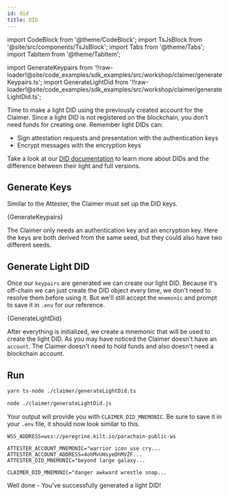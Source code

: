 ```yaml
---
id: did
title: DID
---
```


import CodeBlock from '@theme/CodeBlock';
import TsJsBlock from '@site/src/components/TsJsBlock';
import Tabs from '@theme/Tabs';
import TabItem from '@theme/TabItem';

import GenerateKeypairs from '!!raw-loader!@site/code_examples/sdk_examples/src/workshop/claimer/generateKeypairs.ts';
import GenerateLightDid from '!!raw-loader!@site/code_examples/sdk_examples/src/workshop/claimer/generateLightDid.ts';

Time to make a light DID using the previously created account for the <span className="label-role claimer">Claimer</span>.
Since a light DID is not registered on the blockchain, you don't need funds for creating one.
Remember light DIDs can:

- Sign attestation requests and presentation with the authentication keys
- Encrypt messages with the encryption keys

Take a look at our [DID documentation](../../../develop/01_sdk/02_cookbook/01_dids/01_light_did_creation.md) to learn more about DIDs and the difference between their light and full versions.

## Generate Keys

Similar to the Attester, the Claimer must set up the DID keys.

<TsJsBlock fileName="claimer/generateKeypairs">
  {GenerateKeypairs}
</TsJsBlock>

The Claimer only needs an authentication key and an encryption key.
Here the keys are both derived from the same seed, but they could also have two different seeds.

## Generate Light DID

Once our `keypairs` are generated we can create our light DID.
Because it's off-chain we can just create the DID object every time, we don't need to resolve them before using it.
But we'll still accept the `mnemonic` and prompt to save it in `.env` for our reference.

<TsJsBlock fileName="claimer/generateLightDid">
  {GenerateLightDid}
</TsJsBlock>

After everything is initialized, we create a mnemonic that will be used to create the light DID.
As you may have noticed the Claimer doesn't have an `account`.
The Claimer doesn't need to hold funds and also doesn't need a blockchain account.

## Run

<Tabs groupId="ts-js-choice">
  <TabItem value='ts' label='Typescript' default>

  ```bash
  yarn ts-node ./claimer/generateLightDid.ts
  ```

  </TabItem>
  <TabItem value='js' label='Javascript' default>

  ```bash
  node ./claimer/generateLightDid.js
  ```

  </TabItem>
</Tabs>

Your output will provide you with `CLAIMER_DID_MNEMONIC`.
Be sure to save it in your `.env` file, it should now look similar to this.

```env title=".env"
WSS_ADDRESS=wss://peregrine.kilt.io/parachain-public-ws

ATTESTER_ACCOUNT_MNEMONIC="warrior icon use cry...
ATTESTER_ACCOUNT_ADDRESS=4ohMvUHsyeDhMVZF...
ATTESTER_DID_MNEMONIC="beyond large galaxy...

CLAIMER_DID_MNEMONIC="danger awkward wrestle snap...
```

Well done - You've successfully generated a light DID!
